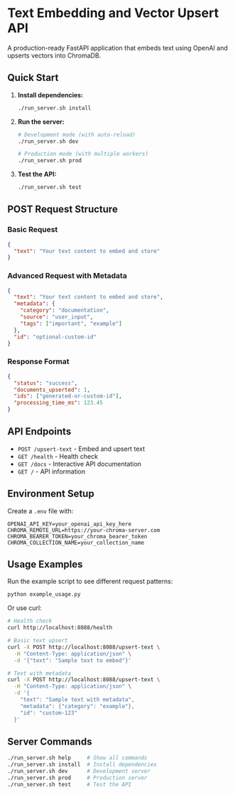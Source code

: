 # Text Embedding and Vector Upsert API

A production-ready FastAPI application that embeds text using OpenAI and upserts vectors into ChromaDB.

## Quick Start

1. **Install dependencies:**
   ```bash
   ./run_server.sh install
   ```

2. **Run the server:**
   ```bash
   # Development mode (with auto-reload)
   ./run_server.sh dev
   
   # Production mode (with multiple workers)
   ./run_server.sh prod
   ```

3. **Test the API:**
   ```bash
   ./run_server.sh test
   ```

## POST Request Structure

### Basic Request
```json
{
  "text": "Your text content to embed and store"
}
```

### Advanced Request with Metadata
```json
{
  "text": "Your text content to embed and store",
  "metadata": {
    "category": "documentation",
    "source": "user_input",
    "tags": ["important", "example"]
  },
  "id": "optional-custom-id"
}
```

### Response Format
```json
{
  "status": "success",
  "documents_upserted": 1,
  "ids": ["generated-or-custom-id"],
  "processing_time_ms": 123.45
}
```

## API Endpoints

- `POST /upsert-text` - Embed and upsert text
- `GET /health` - Health check
- `GET /docs` - Interactive API documentation
- `GET /` - API information

## Environment Setup

Create a `.env` file with:
```env
OPENAI_API_KEY=your_openai_api_key_here
CHROMA_REMOTE_URL=https://your-chroma-server.com
CHROMA_BEARER_TOKEN=your_chroma_bearer_token
CHROMA_COLLECTION_NAME=your_collection_name
```

## Usage Examples

Run the example script to see different request patterns:
```bash
python example_usage.py
```

Or use curl:
```bash
# Health check
curl http://localhost:8088/health

# Basic text upsert
curl -X POST http://localhost:8088/upsert-text \
  -H "Content-Type: application/json" \
  -d '{"text": "Sample text to embed"}'

# Text with metadata
curl -X POST http://localhost:8088/upsert-text \
  -H "Content-Type: application/json" \
  -d '{
    "text": "Sample text with metadata",
    "metadata": {"category": "example"},
    "id": "custom-123"
  }'
```

## Server Commands

```bash
./run_server.sh help     # Show all commands
./run_server.sh install  # Install dependencies  
./run_server.sh dev      # Development server
./run_server.sh prod     # Production server
./run_server.sh test     # Test the API
```